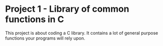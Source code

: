 # Project 1 - Library of common functions in C

This project is about coding a C library. 
It contains a lot of general purpose functions your programs will rely upon.
